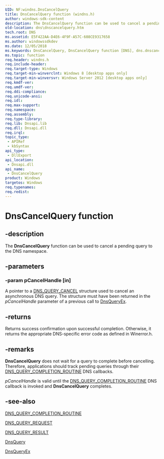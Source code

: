 ```yaml
---
UID: NF:windns.DnsCancelQuery
title: DnsCancelQuery function (windns.h)
author: windows-sdk-content
description: The DnsCancelQuery function can be used to cancel a pending query to the DNS namespace.
old-location: dns\dnscancelquery.htm
tech.root: DNS
ms.assetid: E5F422AA-D4E6-4F9F-A57C-608CE9317658
ms.author: windowssdkdev
ms.date: 12/05/2018
ms.keywords: DnsCancelQuery, DnsCancelQuery function [DNS], dns.dnscancelquery, windns/DnsCancelQuery
ms.topic: function
req.header: windns.h
req.include-header: 
req.target-type: Windows
req.target-min-winverclnt: Windows 8 [desktop apps only]
req.target-min-winversvr: Windows Server 2012 [desktop apps only]
req.kmdf-ver: 
req.umdf-ver: 
req.ddi-compliance: 
req.unicode-ansi: 
req.idl: 
req.max-support: 
req.namespace: 
req.assembly: 
req.type-library: 
req.lib: Dnsapi.lib
req.dll: Dnsapi.dll
req.irql: 
topic_type:
 - APIRef
 - kbSyntax
api_type:
 - DllExport
api_location:
 - Dnsapi.dll
api_name:
 - DnsCancelQuery
product: Windows
targetos: Windows
req.typenames: 
req.redist: 
---
```


# DnsCancelQuery function


## -description


The <b>DnsCancelQuery</b> function can be used to cancel a pending query to the DNS namespace.


## -parameters




### -param pCancelHandle [in]

A pointer to a <a href="https://msdn.microsoft.com/543C6F9B-3200-44F6-A2B7-A5C7F5A927DB">DNS_QUERY_CANCEL</a> structure used to cancel an asynchronous DNS query. The structure must have been returned in the <i>pCancelHandle</i> parameter of a previous call to <a href="https://msdn.microsoft.com/22664B9A-5010-42E7-880B-8D5B16A9F2DC">DnsQueryEx</a>.


## -returns



Returns success confirmation upon successful completion. Otherwise, it returns the appropriate DNS-specific error code as defined in Winerror.h.




## -remarks



<b>DnsCancelQuery</b> does not wait for a query to complete before cancelling. Therefore,
    applications should track pending queries through their <a href="https://msdn.microsoft.com/35D78208-FFC1-48B0-8267-EE583DE2D783">DNS_QUERY_COMPLETION_ROUTINE</a> DNS callbacks.

<i>pCancelHandle</i> is valid until the <a href="https://msdn.microsoft.com/35D78208-FFC1-48B0-8267-EE583DE2D783">DNS_QUERY_COMPLETION_ROUTINE</a> DNS callback is invoked and <b>DnsCancelQuery</b> completes.




## -see-also




<a href="https://msdn.microsoft.com/35D78208-FFC1-48B0-8267-EE583DE2D783">DNS_QUERY_COMPLETION_ROUTINE</a>



<a href="https://msdn.microsoft.com/9C382800-DE71-4481-AC8D-9F89D6F59EE6">DNS_QUERY_REQUEST</a>



<a href="https://msdn.microsoft.com/03EB1DC2-FAB0-45C5-B438-E8FFDD218F09">DNS_QUERY_RESULT</a>



<a href="https://msdn.microsoft.com/3d810b76-cea1-4904-9b5a-c2566b332c2c">DnsQuery</a>



<a href="https://msdn.microsoft.com/22664B9A-5010-42E7-880B-8D5B16A9F2DC">DnsQueryEx</a>
 

 

